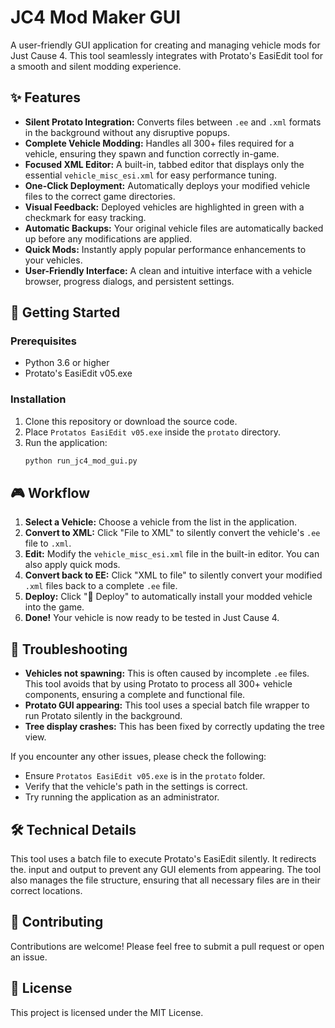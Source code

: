 # JC4 Mod Maker GUI

A user-friendly GUI application for creating and managing vehicle mods for Just Cause 4. This tool seamlessly integrates with Protato's EasiEdit tool for a smooth and silent modding experience.

## ✨ Features

*   **Silent Protato Integration:** Converts files between `.ee` and `.xml` formats in the background without any disruptive popups.
*   **Complete Vehicle Modding:** Handles all 300+ files required for a vehicle, ensuring they spawn and function correctly in-game.
*   **Focused XML Editor:** A built-in, tabbed editor that displays only the essential `vehicle_misc_esi.xml` for easy performance tuning.
*   **One-Click Deployment:** Automatically deploys your modified vehicle files to the correct game directories.
*   **Visual Feedback:** Deployed vehicles are highlighted in green with a checkmark for easy tracking.
*   **Automatic Backups:** Your original vehicle files are automatically backed up before any modifications are applied.
*   **Quick Mods:** Instantly apply popular performance enhancements to your vehicles.
*   **User-Friendly Interface:** A clean and intuitive interface with a vehicle browser, progress dialogs, and persistent settings.

## 🚀 Getting Started

### Prerequisites

*   Python 3.6 or higher
*   Protato's EasiEdit v05.exe

### Installation

1.  Clone this repository or download the source code.
2.  Place `Protatos EasiEdit v05.exe` inside the `protato` directory.
3.  Run the application:
    ```bash
    python run_jc4_mod_gui.py
    ```

## 🎮 Workflow

1.  **Select a Vehicle:** Choose a vehicle from the list in the application.
2.  **Convert to XML:** Click "File to XML" to silently convert the vehicle's `.ee` file to `.xml`.
3.  **Edit:** Modify the `vehicle_misc_esi.xml` file in the built-in editor. You can also apply quick mods.
4.  **Convert back to EE:** Click "XML to file" to silently convert your modified `.xml` files back to a complete `.ee` file.
5.  **Deploy:** Click "🚀 Deploy" to automatically install your modded vehicle into the game.
6.  **Done!** Your vehicle is now ready to be tested in Just Cause 4.

## 🔧 Troubleshooting

*   **Vehicles not spawning:** This is often caused by incomplete `.ee` files. This tool avoids that by using Protato to process all 300+ vehicle components, ensuring a complete and functional file.
*   **Protato GUI appearing:** This tool uses a special batch file wrapper to run Protato silently in the background.
*   **Tree display crashes:** This has been fixed by correctly updating the tree view.

If you encounter any other issues, please check the following:
*   Ensure `Protatos EasiEdit v05.exe` is in the `protato` folder.
*   Verify that the vehicle's path in the settings is correct.
*   Try running the application as an administrator.

## 🛠️ Technical Details

This tool uses a batch file to execute Protato's EasiEdit silently. It redirects the. input and output to prevent any GUI elements from appearing. The tool also manages the file structure, ensuring that all necessary files are in their correct locations.

## 🤝 Contributing

Contributions are welcome! Please feel free to submit a pull request or open an issue.

## 📄 License

This project is licensed under the MIT License.